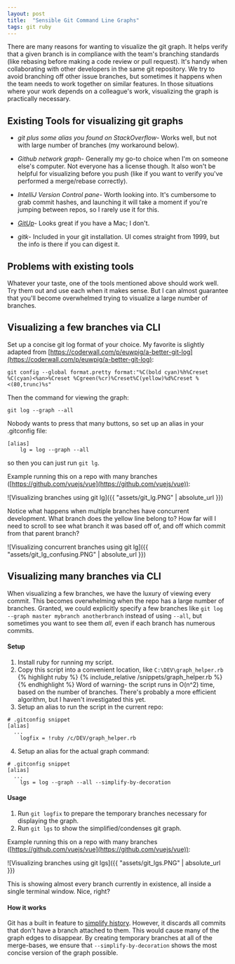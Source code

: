 ```yaml
---
layout: post
title:  "Sensible Git Command Line Graphs"
tags: git ruby
---
```

There are many reasons for wanting to visualize the git graph. It helps verify that a given branch is in compliance with the team's branching standards (like rebasing before making a code review or pull request). It's handy when collaborating with other developers in the same git repository. We try to avoid branching off other issue branches, but sometimes it happens when the team needs to work together on similar features. In those situations where your work depends on a colleague's work, visualizing the graph is practically necessary.

## Existing Tools for visualizing git graphs
- *git plus some alias you found on StackOverflow*- Works well, but not with large number of branches (my workaround below).

- *Github network graph*- Generally my go-to choice when I'm on someone else's computer. Not everyone has a license though. It also won't be helpful for visualizing before you push (like if you want to verify you've performed a merge/rebase correctly).

- *IntelliJ Version Control pane*- Worth looking into. It's cumbersome to grab commit hashes, and launching it will take a moment if you're jumping between repos, so I rarely use it for this.

- *[GitUp](http://gitup.co)*- Looks great if you have a Mac; I don't.

- *gitk*- Included in your git installation. UI comes straight from 1999, but the info is there if you can digest it.

## Problems with existing tools
Whatever your taste, one of the tools mentioned above should work well. Try them out and use each when it makes sense. But I can almost guarantee that you'll become overwhelmed trying to visualize a large number of branches.

## Visualizing a few branches via CLI
Set up a concise git log format of your choice. My favorite is slightly adapted from [https://coderwall.com/p/euwpig/a-better-git-log](https://coderwall.com/p/euwpig/a-better-git-log):
```
git config --global format.pretty format:"%C(bold cyan)%h%Creset %C(cyan)<%an>%Creset %Cgreen(%cr)%Creset%C(yellow)%d%Creset %<(80,trunc)%s"
```
Then the command for viewing the graph:
```
git log --graph --all
```
Nobody wants to press that many buttons, so set up an alias in your .gitconfig file:
```
[alias]
	lg = log --graph --all
```
so then you can just run `git lg`.

Example running this on a repo with many branches ([https://github.com/vuejs/vue](https://github.com/vuejs/vue)):

![Visualizing branches using git lg]({{ "assets/git_lg.PNG" | absolute_url }})

Notice what happens when multiple branches have concurrent development. What branch does the yellow line belong to? How far will I need to scroll to see what branch it was based off of, and off which commit from that parent branch?

![Visualizing concurrent branches using git lg]({{ "assets/git_lg_confusing.PNG" | absolute_url }})

## Visualizing many branches via CLI
When visualizing a few branches, we have the luxury of viewing every commit. This becomes overwhelming when the repo has a large number of branches. Granted, we could explicitly specify a few branches like `git log --graph master mybranch anotherbranch` instead of using `--all`, but sometimes you want to see them *all*, even if each branch has numerous commits.

#### Setup
1. Install ruby for running my script.
2. Copy this script into a convenient location, like `C:\DEV\graph_helper.rb`
{% highlight ruby  %}
{% include_relative /snippets/graph_helper.rb %}
{% endhighlight %}
Word of warning- the script runs in O(n^2) time, based on the number of branches. There's probably a more efficient algorithm, but I haven't investigated this yet.
3. Setup an alias to run the script in the current repo:
```
# .gitconfig snippet
[alias]
  ...
 	logfix = !ruby /c/DEV/graph_helper.rb
```
4. Setup an alias for the actual graph command:
```
# .gitconfig snippet
[alias]
  ...
	lgs = log --graph --all --simplify-by-decoration
```

#### Usage
1. Run `git logfix` to prepare the temporary branches necessary for displaying the graph.
1. Run `git lgs` to show the simplified/condenses git graph.

Example running this on a repo with many branches ([https://github.com/vuejs/vue](https://github.com/vuejs/vue)):

![Visualizing branches using git lgs]({{ "assets/git_lgs.PNG" | absolute_url }})

This is showing almost every branch currently in existence, all inside a single terminal window. Nice, right?

#### How it works
Git has a built in feature to [simplify history](https://git-scm.com/docs/git-log#_history_simplification). However, it discards all commits that don't have a branch attached to them. This would cause many of the graph edges to disappear. By creating temporary branches at all of the merge-bases, we ensure that `--simplify-by-decoration` shows the most concise version of the graph possible.
